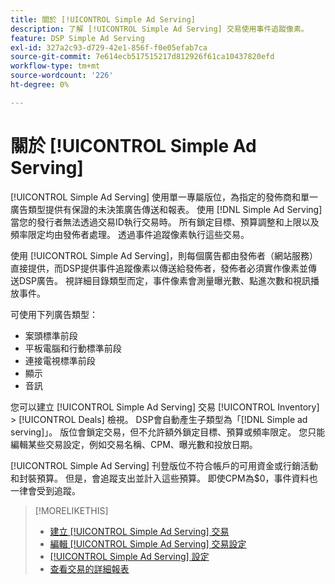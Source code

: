 ```yaml
---
title: 關於 [!UICONTROL Simple Ad Serving]
description: 了解 [!UICONTROL Simple Ad Serving] 交易使用事件追蹤像素。
feature: DSP Simple Ad Serving
exl-id: 327a2c93-d729-42e1-856f-f0e05efab7ca
source-git-commit: 7e614ecb517515217d812926f61ca10437820efd
workflow-type: tm+mt
source-wordcount: '226'
ht-degree: 0%

---
```


# 關於 [!UICONTROL Simple Ad Serving]

[!UICONTROL Simple Ad Serving] 使用單一專屬版位，為指定的發佈商和單一廣告類型提供有保證的未決策廣告傳送和報表。 使用 [!DNL Simple Ad Serving] 當您的發行者無法透過交易ID執行交易時。 所有鎖定目標、預算調整和上限以及頻率限定均由發佈者處理。 透過事件追蹤像素執行這些交易。

使用 [!UICONTROL Simple Ad Serving]，則每個廣告都由發佈者（網站服務）直接提供，而DSP提供事件追蹤像素以傳送給發佈者，發佈者必須實作像素並傳送DSP廣告。 視詳細目錄類型而定，事件像素會測量曝光數、點進次數和視訊播放事件。

可使用下列廣告類型：

* 案頭標準前段
* 平板電腦和行動標準前段
* 連接電視標準前段
* 顯示
* 音訊

您可以建立 [!UICONTROL Simple Ad Serving] 交易 [!UICONTROL Inventory] > [!UICONTROL Deals] 檢視。 DSP會自動產生子類型為「[!DNL Simple ad serving]」。 版位會鎖定交易，但不允許額外鎖定目標、預算或頻率限定。 您只能編輯某些交易設定，例如交易名稱、CPM、曝光數和投放日期。<!-- If you need multiple tracking tags for a [!UICONTROL Simple Ad Serving] deal, create a duplicate deal. -->

[!UICONTROL Simple Ad Serving] 刊登版位不符合帳戶的可用資金或行銷活動和封裝預算。 但是，會追蹤支出並計入這些預算。 即使CPM為$0，事件資料也一律會受到追蹤。

>[!MORELIKETHIS]
>
>* [建立 [!UICONTROL Simple Ad Serving] 交易](simple-deal-create.md)
>* [編輯 [!UICONTROL Simple Ad Serving] 交易設定](simple-deal-edit.md)
>* [[!UICONTROL Simple Ad Serving] 設定](simple-deal-settings.md)
>* [查看交易的詳細報表](/help/dsp/inventory/deal-view-report.md)


<!-- add back when reimplemented:
>* [View Event-Tracking Pixels for a [!UICONTROL Simple Ad Serving] Deal](simple-deal-show-pixels.md)
-->
